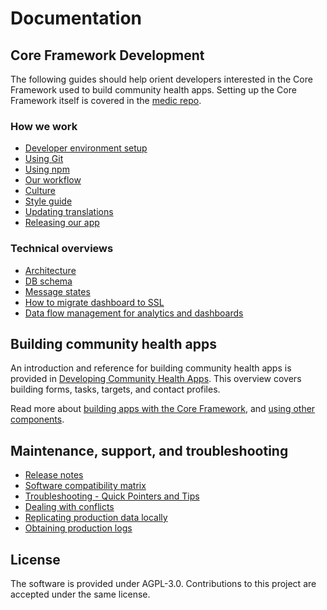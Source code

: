 # Documentation

## Core Framework Development
The following guides should help orient developers interested in the Core Framework used to build community health apps. Setting up the Core Framework itself is covered in the [medic repo](https://github.com/medic/medic#easy-deployment).

### How we work
* [Developer environment setup](https://github.com/medic/medic/blob/master/README.md)
* [Using Git](development/using-git.md)
* [Using npm](development/using-npm.md)
* [Our workflow](development/workflow.md)
* [Culture](development/culture.md)
* [Style guide](development/style-guide.md)
* [Updating translations](development/translations.md)
* [Releasing our app](development/releasing.md)

### Technical overviews
* [Architecture](development/architecture.md)
* [DB schema](development/db-schema.md)
* [Message states](user/message-states.md)
* [How to migrate dashboard to SSL](development/update-markets.md)
* [Data flow management for analytics and dashboards](development/data-flows-for-analytics.md)

## Building community health apps
An introduction and reference for building community health apps is provided in [Developing Community Health Apps](https://github.com/medic/medic-docs/blob/master/configuration/developing-community-health-applications.md). This overview covers building forms, tasks, targets, and contact profiles.

Read more about [building apps with the Core Framework](https://github.com/medic/medic-docs/blob/master/configuration/README.md), and [using other components](https://github.com/medic/medic-docs/blob/master/configuration/README.md#other-components).

## Maintenance, support, and troubleshooting
* [Release notes](https://github.com/medic/medic/tree/master/release-notes)
* [Software compatibility matrix](installation/supported-software.md)
* [Troubleshooting - Quick Pointers and Tips](troubleshooting/troubleshooting-quick-pointers.md)
* [Dealing with conflicts](troubleshooting/conflicts.md)
* [Replicating production data locally](troubleshooting/replicating-production-locally.md)
* [Obtaining production logs](troubleshooting/obtaining-logs.md)

## License 
The software is provided under AGPL-3.0. Contributions to this project are accepted under the same license.
